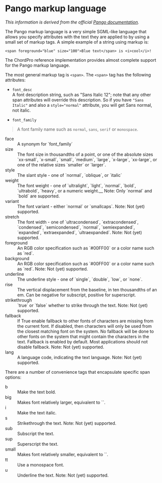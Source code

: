 # Pango markup language

_This information is derived from the official [Pango documentation](https://developer.gnome.org/pygtk/stable/pango-markup-language.html)._

The Pango markup language is a very simple SGML-like language that
allows you specify attributes with the text they are applied to by
using a small set of markup tags. A simple example of a string using
markup is:

    <span foreground="blue" size="100">Blue text</span> is <i>cool</i>!

The ChordPro reference implementation provides almost complete support
for the Pango markup language.

The most general markup tag is `<span>`. The `<span>` tag has the
following attributes:

* `font_desc`  
A font description string, such as "Sans Italic 12"; note that any
other span attributes will override this description. So if you have
`"Sans Italic"` and also a `style="normal"` attribute, you will get Sans
normal, not italic.

* `font_family`  
>A font family name such as `normal`, `sans`, `serif` or
`monospace`.

<dt>face</dt>
<dd>A synonym for `font_family`</dd>

<dt>size</dt>
<dd>The font size in thousandths of a point, or one of the absolute
sizes `xx-small`, `x-small`, `small`, `medium`, `large`, `x-large`,
`xx-large`, or one of the relative sizes `smaller` or `larger`.</dd>

<dt>style</dt>
<dd>The slant style - one of `normal`, `oblique`, or `italic`</dd>

<dt>weight</dt>
<dd>The font weight - one of `ultralight`, `light`, `normal`, `bold`,
`ultrabold`, `heavy`, or a numeric weight.__
Note: Only `normal` and `bold` are supported.</dd>

<dt>variant</dt>
<dd>The font variant - either `normal` or `smallcaps`.  
Note: Not (yet) supported.
</dd>

<dt>stretch</dt>
<dd>The font width - one of `ultracondensed`, `extracondensed`,
`condensed`, `semicondensed`, `normal`, `semiexpanded`, `expanded`,
`extraexpanded`, `ultraexpanded`.  
Note: Not (yet) supported.
</dd>

<dt>foreground</dt>
<dd>An RGB color specification such as `#00FF00` or a color name such
as `red`.</dd>

<dt>background</dt>
<dd>An RGB color specification such as `#00FF00` or a color name such
as `red`.  
Note: Not (yet) supported.
</dd>

<dt>underline</dt>
<dd>The underline style - one of `single`, `double`, `low`, or
`none`.</dd>

<dt>rise</dt>
<dd>The vertical displacement from the baseline, in ten thousandths of
an em. Can be negative for subscript, positive for superscript.</dd>

<dt>strikethrough</dt>
<dd>`true` or `false` whether to strike through the text.  
Note: Not (yet) supported.
</dd>

<dt>fallback</dt>
<dd>If True enable fallback to other fonts of characters are missing
from the current font. If disabled, then characters will only be used
from the closest matching font on the system. No fallback will be done
to other fonts on the system that might contain the characters in the
text. Fallback is enabled by default. Most applications should not
disable fallback.  
Note: Not (yet) supported.
</dd>

<dt>lang</dt>
<dd>A language code, indicating the text language.  
Note: Not (yet) supported.
</dd>

</dl>

There are a number of convenience tags that encapsulate specific span
options:

<dl>

<dt>b</dt>
<dd>Make the text bold.</dd>

<dt>big</dt>
<dd>Makes font relatively larger, equivalent to `<span size="larger">`.</dd>

<dt>i</dt>
<dd>Make the text italic.</dd>

<dt>s</dt>
<dd>Strikethrough the text.  
Note: Not (yet) supported.
</dd>

<dt>sub</dt>
<dd>Subscript the text.</dd>

<dt>sup</dt>
<dd>Superscript the text.</dd>

<dt>small</dt>
<dd>Makes font relatively smaller, equivalent to `<span size="smaller">`.</dd>

<dt>tt</dt>
<dd>Use a monospace font.</dd>

<dt>u</dt>
<dd>Underline the text.  
Note: Not (yet) supported.
</dd>

</dl>
